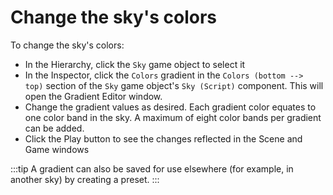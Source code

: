 # Change the sky's colors

To change the sky's colors:
- In the Hierarchy, click the `Sky` game object to select it
- In the Inspector, click the `Colors` gradient in the `Colors (bottom --> top)` section of the `Sky` game object's `Sky (Script)` component. This will open the Gradient Editor window.
- Change the gradient values as desired. Each gradient color equates to one color band in the sky. A maximum of eight color bands per gradient can be added.
- Click the Play button to see the changes reflected in the Scene and Game windows

:::tip
A gradient can also be saved for use elsewhere (for example, in another sky) by creating a preset.
:::
